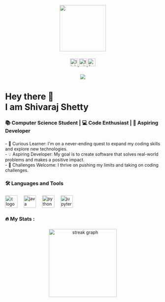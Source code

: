 <div align="center">
  <img height="150" src="https://user-images.githubusercontent.com/69011963/137184767-79a13ec7-1bb3-4341-a6da-3a149c9c159a.gif"  />
</div>

###

<div align="center">
  <a href="https://www.linkedin.com/in/shivaraj-shetty-7559b2211/" target="_blank">
    <img src="https://img.shields.io/static/v1?message=LinkedIn&logo=linkedin&label=&color=0077B5&logoColor=white&labelColor=&style=for-the-badge" height="25" alt="linkedin logo"  />
  </a>
  <a href="https://twitter.com/_shivrajshetty_" target="_blank">
    <img src="https://img.shields.io/static/v1?message=Twitter&logo=twitter&label=&color=1DA1F2&logoColor=white&labelColor=&style=for-the-badge" height="25" alt="twitter logo"  />
  </a>
  <a href="https://www.hackerrank.com/shivarajshetty23" target="_blank">
    <img src="https://img.shields.io/static/v1?message=HackerRank&logo=hackerrank&label=&color=2EC866&logoColor=white&labelColor=&style=for-the-badge" height="25" alt="hackerrank logo"  />
  </a>
</div>

###

<div align="center">
  <img src="https://visitor-badge.laobi.icu/badge?page_id=shivaraj2003.shivaraj2003&"  />
</div>

###

<h1 align="left">Hey there 👋<br> I am Shivaraj Shetty</h1>

###

<h3 align="left">📚 Computer Science Student | 💻 Code Enthusiast | 🚀 Aspiring Developer</h3>

###

<p align="left">- 🧠 Curious Learner: I'm on a never-ending quest to expand my coding skills and explore new technologies.<br>- 💡 Aspiring Developer: My goal is to create software that solves real-world problems and makes a positive impact.<br>- 🎯 Challenges Welcome: I thrive on pushing my limits and taking on coding challenges.</p>

###

<h3 align="left">🛠 Languages and Tools</h3>

###

<div align="left">
  <img src="https://cdn.jsdelivr.net/gh/devicons/devicon/icons/c/c-original.svg" height="40" alt="c logo"  />
  <img width="12" />
  <img src="https://cdn.jsdelivr.net/gh/devicons/devicon/icons/java/java-original.svg" height="40" alt="java logo"  />
  <img width="12" />
  <img src="https://cdn.jsdelivr.net/gh/devicons/devicon/icons/python/python-original.svg" height="40" alt="python logo"  />
  <img width="12" />
  <img src="https://cdn.jsdelivr.net/gh/devicons/devicon/icons/jupyter/jupyter-original.svg" height="40" alt="jupyter logo"  />
</div>

###

<h3 align="left">🔥 My Stats :</h3>

###

<div align="center">
  <img src="https://streak-stats.demolab.com?user=shivaraj2003&locale=en&mode=daily&theme=dark&hide_border=false&border_radius=5&order=3" height="220" alt="streak graph"  />
</div>
